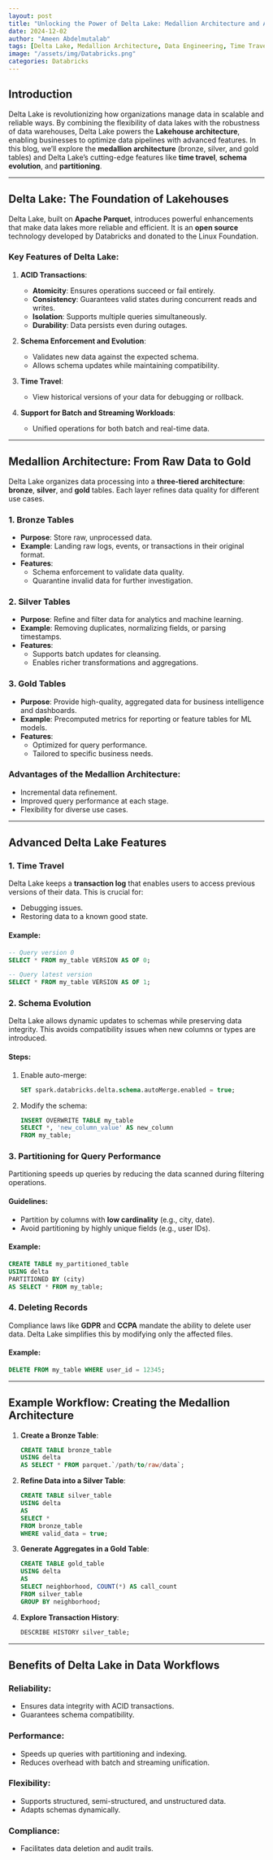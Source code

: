 ```yaml
---
layout: post
title: "Unlocking the Power of Delta Lake: Medallion Architecture and Advanced Features"
date: 2024-12-02
author: "Ameen Abdelmutalab"
tags: [Delta Lake, Medallion Architecture, Data Engineering, Time Travel, Schema Evolution]
image: "/assets/img/Databricks.png"
categories: Databricks
---
```


## Introduction

Delta Lake is revolutionizing how organizations manage data in scalable and reliable ways. By combining the flexibility of data lakes with the robustness of data warehouses, Delta Lake powers the **Lakehouse architecture**, enabling businesses to optimize data pipelines with advanced features. In this blog, we’ll explore the **medallion architecture** (bronze, silver, and gold tables) and Delta Lake’s cutting-edge features like **time travel**, **schema evolution**, and **partitioning**.

---

## Delta Lake: The Foundation of Lakehouses

Delta Lake, built on **Apache Parquet**, introduces powerful enhancements that make data lakes more reliable and efficient. It is an **open source** technology developed by Databricks and donated to the Linux Foundation.

### **Key Features of Delta Lake**:
1. **ACID Transactions**:
   - **Atomicity**: Ensures operations succeed or fail entirely.
   - **Consistency**: Guarantees valid states during concurrent reads and writes.
   - **Isolation**: Supports multiple queries simultaneously.
   - **Durability**: Data persists even during outages.

2. **Schema Enforcement and Evolution**:
   - Validates new data against the expected schema.
   - Allows schema updates while maintaining compatibility.

3. **Time Travel**:
   - View historical versions of your data for debugging or rollback.
   
4. **Support for Batch and Streaming Workloads**:
   - Unified operations for both batch and real-time data.

---

## Medallion Architecture: From Raw Data to Gold

Delta Lake organizes data processing into a **three-tiered architecture**: **bronze**, **silver**, and **gold** tables. Each layer refines data quality for different use cases.

### **1. Bronze Tables**
- **Purpose**: Store raw, unprocessed data.
- **Example**: Landing raw logs, events, or transactions in their original format.
- **Features**:
  - Schema enforcement to validate data quality.
  - Quarantine invalid data for further investigation.

### **2. Silver Tables**
- **Purpose**: Refine and filter data for analytics and machine learning.
- **Example**: Removing duplicates, normalizing fields, or parsing timestamps.
- **Features**:
  - Supports batch updates for cleansing.
  - Enables richer transformations and aggregations.

### **3. Gold Tables**
- **Purpose**: Provide high-quality, aggregated data for business intelligence and dashboards.
- **Example**: Precomputed metrics for reporting or feature tables for ML models.
- **Features**:
  - Optimized for query performance.
  - Tailored to specific business needs.

### **Advantages of the Medallion Architecture**:
- Incremental data refinement.
- Improved query performance at each stage.
- Flexibility for diverse use cases.

---

## Advanced Delta Lake Features

### **1. Time Travel**
Delta Lake keeps a **transaction log** that enables users to access previous versions of their data. This is crucial for:
- Debugging issues.
- Restoring data to a known good state.

#### Example:
```sql
-- Query version 0
SELECT * FROM my_table VERSION AS OF 0;

-- Query latest version
SELECT * FROM my_table VERSION AS OF 1;
```

### **2. Schema Evolution**
Delta Lake allows dynamic updates to schemas while preserving data integrity. This avoids compatibility issues when new columns or types are introduced.

#### Steps:
1. Enable auto-merge:
   ```sql
   SET spark.databricks.delta.schema.autoMerge.enabled = true;
   ```
2. Modify the schema:
   ```sql
   INSERT OVERWRITE TABLE my_table
   SELECT *, 'new_column_value' AS new_column
   FROM my_table;
   ```

### **3. Partitioning for Query Performance**
Partitioning speeds up queries by reducing the data scanned during filtering operations.

#### Guidelines:
- Partition by columns with **low cardinality** (e.g., city, date).
- Avoid partitioning by highly unique fields (e.g., user IDs).

#### Example:
```sql
CREATE TABLE my_partitioned_table
USING delta
PARTITIONED BY (city)
AS SELECT * FROM my_table;
```

### **4. Deleting Records**
Compliance laws like **GDPR** and **CCPA** mandate the ability to delete user data. Delta Lake simplifies this by modifying only the affected files.

#### Example:
```sql
DELETE FROM my_table WHERE user_id = 12345;
```

---

## Example Workflow: Creating the Medallion Architecture

1. **Create a Bronze Table**:
   ```sql
   CREATE TABLE bronze_table
   USING delta
   AS SELECT * FROM parquet.`/path/to/raw/data`;
   ```

2. **Refine Data into a Silver Table**:
   ```sql
   CREATE TABLE silver_table
   USING delta
   AS
   SELECT *
   FROM bronze_table
   WHERE valid_data = true;
   ```

3. **Generate Aggregates in a Gold Table**:
   ```sql
   CREATE TABLE gold_table
   USING delta
   AS
   SELECT neighborhood, COUNT(*) AS call_count
   FROM silver_table
   GROUP BY neighborhood;
   ```

4. **Explore Transaction History**:
   ```sql
   DESCRIBE HISTORY silver_table;
   ```

---

## Benefits of Delta Lake in Data Workflows

### **Reliability**:
- Ensures data integrity with ACID transactions.
- Guarantees schema compatibility.

### **Performance**:
- Speeds up queries with partitioning and indexing.
- Reduces overhead with batch and streaming unification.

### **Flexibility**:
- Supports structured, semi-structured, and unstructured data.
- Adapts schemas dynamically.

### **Compliance**:
- Facilitates data deletion and audit trails.

